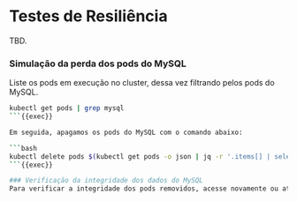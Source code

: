 # Testes de Resiliência
TBD.

### Simulação da perda dos pods do MySQL
Liste os pods em execução no cluster, dessa vez filtrando pelos pods do MySQL.

```bash
kubectl get pods | grep mysql
```{{exec}}

Em seguida, apagamos os pods do MySQL com o comando abaixo:

```bash
kubectl delete pods $(kubectl get pods -o json | jq -r '.items[] | select(.metadata.name | test("mysql-")).metadata.name')
```{{exec}}

### Verificação da integridade dos dados do MySQL
Para verificar a integridade dos pods removidos, acesse novamente ou atualize o site WordPress para verificar o comportamento.

